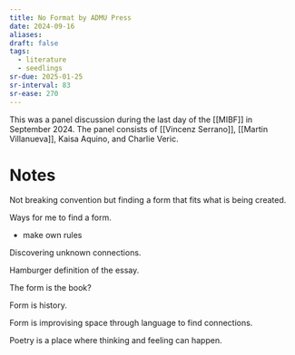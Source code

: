 ```yaml
---
title: No Format by ADMU Press
date: 2024-09-16
aliases: 
draft: false
tags:
  - literature
  - seedlings
sr-due: 2025-01-25
sr-interval: 83
sr-ease: 270
---
```

This was a panel discussion during the last day of the [[MIBF]] in September 2024. The panel consists of [[Vincenz Serrano]], [[Martin Villanueva]], Kaisa Aquino, and Charlie Veric. 

# Notes

Not breaking convention but finding a form that fits what is being created.

Ways for me to find a form.
- make own rules

Discovering unknown connections.

Hamburger definition of the essay.

The form is the book?

Form is history.

Form is improvising space through language to find connections.

Poetry is a place where thinking and feeling can happen.